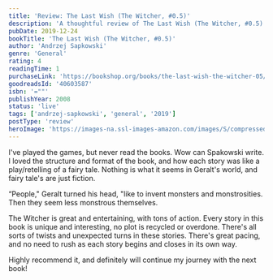 ```yaml
---
title: 'Review: The Last Wish (The Witcher, #0.5)'
description: 'A thoughtful review of The Last Wish (The Witcher, #0.5) by Andrzej Sapkowski'
pubDate: 2019-12-24
bookTitle: 'The Last Wish (The Witcher, #0.5)'
author: 'Andrzej Sapkowski'
genre: 'General'
rating: 4
readingTime: 1
purchaseLink: 'https://bookshop.org/books/the-last-wish-the-witcher-05/'
goodreadsId: '40603587'
isbn: '=""'
publishYear: 2008
status: 'live'
tags: ['andrzej-sapkowski', 'general', '2019']
postType: 'review'
heroImage: 'https://images-na.ssl-images-amazon.com/images/S/compressed.photo.goodreads.com/books/1529591917i/40603587.jpg'
---
```


I've played the games, but never read the books. Wow can Spakowski write. I loved the structure and format of the book, and how each story was like a play/retelling of a fairy tale. Nothing is what it seems in Geralt's world, and fairy tale's are just fiction.

> 
“People," Geralt turned his head, "like to invent monsters and monstrosities. Then they seem less monstrous themselves. 

The Witcher is great and entertaining, with tons of action. Every story in this book is unique and interesting, no plot is recycled or overdone. There's all sorts of twists and unexpected turns in these stories. There's great pacing, and no need to rush as each story begins and closes in its own way.

Highly recommend it, and definitely will continue my journey with the next book!